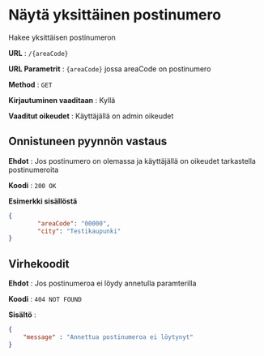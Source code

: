 # Näytä yksittäinen postinumero

Hakee yksittäisen postinumeron

**URL** : `/{areaCode}`

**URL Parametrit** : `{areaCode}` jossa areaCode on postinumero

**Method** : `GET`

**Kirjautuminen vaaditaan** : Kyllä

**Vaaditut oikeudet** : Käyttäjällä on admin oikeudet

## Onnistuneen pyynnön vastaus

**Ehdot** : Jos postinumero on olemassa ja käyttäjällä on oikeudet tarkastella postinumeroita

**Koodi** : `200 OK`

**Esimerkki sisällöstä**

```json
{
        "areaCode": "00000",
        "city": "Testikaupunki"
}
```

## Virhekoodit

**Ehdot** : Jos postinumeroa ei löydy annetulla paramterilla

**Koodi** : `404 NOT FOUND`

**Sisältö** :

```json
{
    "message" : "Annettua postinumeroa ei löytynyt"
}
```